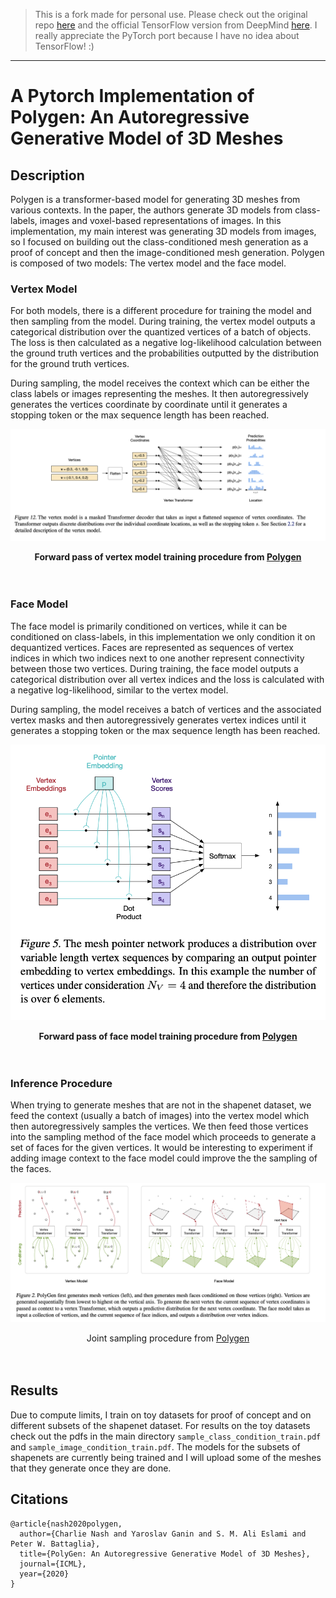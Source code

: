 >This is a fork made for personal use. Please check out the original repo [here](https://github.com/anshulcgm/polygen) and the official TensorFlow version from DeepMind [here](https://github.com/google-deepmind/deepmind-research/tree/master/polygen). I really appreciate the PyTorch port because I have no idea about TensorFlow! :)


---
# A Pytorch Implementation of Polygen: An Autoregressive Generative Model of 3D Meshes

## Description

Polygen is a transformer-based model for generating 3D meshes from various contexts. In the paper, the authors generate 3D models from class-labels,
images and voxel-based representations of images. In this implementation, my main interest was generating 3D models from images, so I focused on
building out the class-conditioned mesh generation as a proof of concept and then the image-conditioned mesh generation. Polygen is composed of two models:
The vertex model and the face model. 

### Vertex Model

For both models, there is a different procedure for training the model and then sampling from the model. During training, the vertex model outputs a categorical
distribution over the quantized vertices of a batch of objects. The loss is then calculated as a negative log-likelihood calculation between the ground
truth vertices and the probabilities outputted by the distribution for the ground truth vertices.

During sampling, the model receives the context which can be either the class labels or images representing the meshes. It then autoregressively generates
the vertices coordinate by coordinate until it generates a stopping token or the max sequence length has been reached. 

![Vertex Model Training](images/vertex_model_training.png)
<figcaption align="center"><b>Forward pass of vertex model training procedure from <a href="https://arxiv.org/pdf/2002.10880.pdf">Polygen</a></b></figcaption>
<br></br>

### Face Model
The face model is primarily conditioned on vertices, while it can be conditioned on class-labels, in this implementation we only condition it on dequantized
vertices. Faces are represented as sequences of vertex indices in which two indices next to one another represent connectivity between those two vertices. 
During training, the face model outputs a categorical distribution over all vertex indices and the loss is calculated with a negative log-likelihood,
similar to the vertex model.

During sampling, the model receives a batch of vertices and the associated vertex masks and then autoregressively generates vertex indices until it generates 
a stopping token or the max sequence length has been reached. 

![Face Model Training](images/face_model_training.png)
<figcaption align="center"><b>Forward pass of face model training procedure from <a href="https://arxiv.org/pdf/2002.10880.pdf">Polygen</a></b></figcaption>
<br></br>

### Inference Procedure
When trying to generate meshes that are not in the shapenet dataset, we feed the context (usually a batch of images) into the vertex model which then autoregressively samples the vertices. We then feed those vertices into the sampling method of the face model which proceeds to generate a set of faces for the given vertices. It would be interesting to experiment if adding image context to the face model could improve the the sampling of the faces.

![Joint Sampling Procedure](images/joint_sampling.png)
<figcaption align="center">Joint sampling procedure from <a href="https://arxiv.org/pdf/2002.10880.pdf">Polygen</a></b></figcaption>
<br></br>

## Results

Due to compute limits, I train on toy datasets for proof of concept and on different subsets of the shapenet dataset. For results on the toy datasets
check out the pdfs in the main directory ```sample_class_condition_train.pdf``` and ```sample_image_condition_train.pdf```. The models for
the subsets of shapenets are currently being trained and I will upload some of the meshes that they generate once they are done.


## Citations

```
@article{nash2020polygen,
  author={Charlie Nash and Yaroslav Ganin and S. M. Ali Eslami and Peter W. Battaglia},
  title={PolyGen: An Autoregressive Generative Model of 3D Meshes},
  journal={ICML},
  year={2020}
}
```
